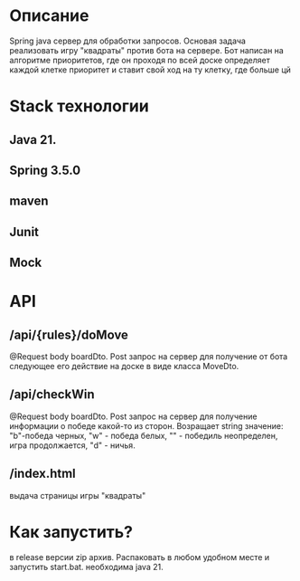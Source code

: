 # Описание
Spring java сервер для обработки запросов. Основая задача реализовать игру "квадраты" против бота на сервере. Бот написан на алгоритме приоритетов, где он проходя по всей доске определяет каждой клетке приоритет и ставит свой ход на ту клетку, где больше цй
# Stack технологии
## Java 21.
## Spring 3.5.0
## maven
## Junit
## Mock

# API
## /api/{rules}/doMove
@Request body boardDto. Post запрос на сервер для получение от бота следующее его действие на доске в виде класса MoveDto. 

## /api/checkWin
@Request body boardDto. Post запрос на сервер для получение информации о победе какой-то из сторон. Возращает string значение: "b"-победа черных, "w" - победа белых, "" - победиль неопределен, игра продолжается, "d" - ничья.

## /index.html 
выдача страницы игры "квадраты"

# Как запустить?
в release версии zip архив. Распаковать в любом удобном месте  и запустить start.bat. необходима java 21.
